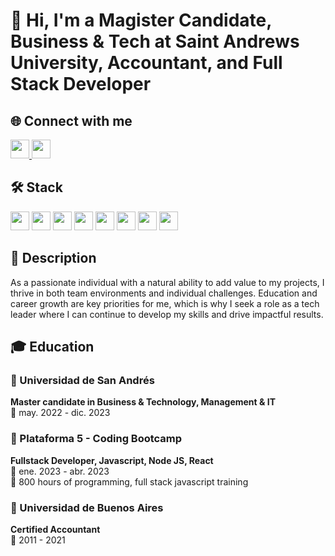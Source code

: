 # 👋 Hi, I'm a Magister Candidate, Business & Tech at Saint Andrews University, Accountant, and Full Stack Developer

## 🌐 Connect with me

<p>
  <a href="https://www.linkedin.com/in/matiasgd/" target="_blank">
    <img src="https://img.shields.io/badge/LinkedIn-0077B5?style=for-the-badge&logo=linkedin&logoColor=white" height="30"/>
  </a>
  <a href="https://trailblazer.me/id/mgdominguez" target="_blank">
    <img src="https://img.shields.io/badge/Trailhead-008037?style=for-the-badge&logo=salesforce&logoColor=white" height="30"/>
  </a>
</p>

## 🛠 Stack

<p>
  <img src="https://img.shields.io/badge/JavaScript-F7DF1E?style=for-the-badge&logo=javascript&logoColor=black" height="30"/>
  <img src="https://img.shields.io/badge/React-61DAFB?style=for-the-badge&logo=react&logoColor=black" height="30"/>
  <img src="https://img.shields.io/badge/Redux-764ABC?style=for-the-badge&logo=redux&logoColor=white" height="30"/>
  <img src="https://img.shields.io/badge/Node.js-339933?style=for-the-badge&logo=node.js&logoColor=white" height="30"/>
  <img src="https://img.shields.io/badge/Express-000000?style=for-the-badge&logo=express&logoColor=white" height="30"/>
  <img src="https://img.shields.io/badge/PostgreSQL-336791?style=for-the-badge&logo=postgresql&logoColor=white" height="30"/>
  <img src="https://img.shields.io/badge/MongoDB-47A248?style=for-the-badge&logo=mongodb&logoColor=white" height="30"/>
  <img src="https://img.shields.io/badge/Salesforce-00A1E0?style=for-the-badge&logo=salesforce&logoColor=white" height="30"/>
</p>

## 📝 Description

As a passionate individual with a natural ability to add value to my projects, I thrive in both team environments and individual challenges. Education and career growth are key priorities for me, which is why I seek a role as a tech leader where I can continue to develop my skills and drive impactful results.

## 🎓 Education

### 🏫 Universidad de San Andrés
**Master candidate in Business & Technology, Management & IT**  
📅 may. 2022 - dic. 2023  

### 🏫 Plataforma 5 - Coding Bootcamp
**Fullstack Developer, Javascript, Node JS, React**  
📅 ene. 2023 - abr. 2023  
🔖 800 hours of programming, full stack javascript training  

### 🏫 Universidad de Buenos Aires
**Certified Accountant**  
📅 2011 - 2021
